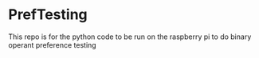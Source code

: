# PrefTesting
This repo is for the python code to be run on the raspberry pi to do binary operant preference testing 

